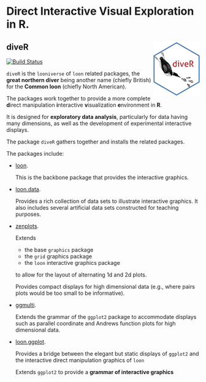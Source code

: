 # Direct Interactive Visual Exploration in R.

## diveR  <img src="man/figures/logo.png" align="right" width="120" />

[![Build Status](https://travis-ci.org/great-northern-diver/diveR.svg?branch=master)](https://travis-ci.org/great-northern-diver/diveR) 


`diveR` is the `looniverse` of `loon` related packages, the **great northern diver** being another name (chiefly British) for the **Common loon** (chiefly North American).

The packages work together to provide a more complete **d**irect manipulation **i**nteractive **v**isualization **e**nvironment in **R**.

It is designed for **exploratory data analysis**, particularly for data having many dimensions, as well as the development of experimental interactive displays.
    
The package `diveR` gathers together and installs the related packages. 
    
The packages include:

- [loon](http://great-northern-diver.github.io/loon/).

  This is the backbone package that provides the interactive graphics.
   
- [loon.data](http://great-northern-diver.github.io/loon.data/).

  Provides a rich collection of data sets to illustrate interactive graphics.  It also includes several artificial data sets constructed for teaching purposes.
  
- [zenplots](http://great-northern-diver.github.io/zenplots/). 

  Extends 
  
  - the base `graphics` package
  - the `grid` graphics package
  - the `loon` interactive graphics package
  
  to allow for the layout of alternating 1d and 2d plots.
  
  Provides compact displays for high dimensional data 
  (e.g., where pairs plots would be too small to be informative).

- [ggmulti](http://great-northern-diver.github.io/ggmulti/). 

  Extends the grammar of the  `ggplot2` package to accommodate displays such as parallel coordinate and Andrews function plots for high dimensional data.
  
- [loon.ggplot](http://great-northern-diver.github.io/loon.ggplot/).

  Provides a bridge between the elegant but static displays of `ggplot2` and the interactive direct manipulation graphics of `loon`
  
  Extends `ggplot2` to provide a **grammar of interactive graphics**
  

